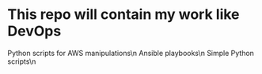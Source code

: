 This repo will contain my work like DevOps
==========================================

Python scripts for AWS manipulations\n
Ansible playbooks\n
Simple Python scripts\n
